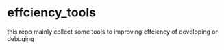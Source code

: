 # effciency_tools
this repo mainly collect some tools to improving effciency of developing or debuging
